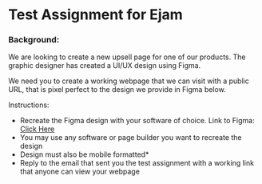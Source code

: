 # Test Assignment for Ejam

### Background:

We are looking to create a new upsell page for one of our products. The graphic designer has created a UI/UX design using Figma. 

We need you to create a working webpage that we can visit with a public URL, that is pixel perfect to the design we provide in Figma below.

Instructions:

* Recreate the Figma design with your software of choice. Link to Figma: [Click Here](https://www.figma.com/file/gHf56mhtFr0lXky0poofoQ/ejam---Clarifion-Upsell-%5B-Client-V-%5D-(Copy)?type=design&node-id=0-1&mode=design&t=cHooEEBPE42jhz0O-0)
* You may use any software or page builder you want to recreate the design
* Design must also be mobile formatted* 
* Reply to the email that sent you the test assignment with a working link that anyone can view your webpage
